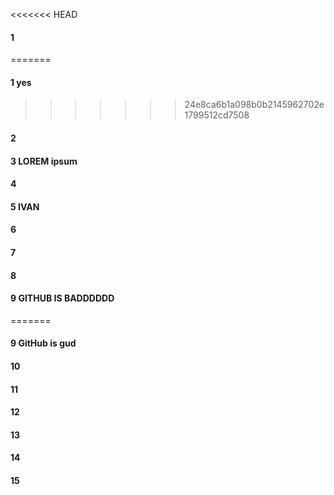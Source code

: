<<<<<<< HEAD
#### 1 
=======
#### 1 yes
>>>>>>> 24e8ca6b1a098b0b2145962702e1799512cd7508
#### 2
#### 3 LOREM ipsum 
#### 4
#### 5 IVAN
#### 6
#### 7
#### 8

#### 9 GITHUB IS BADDDDDD
=======
#### 9 GitHub is gud

#### 10
#### 11
#### 12
#### 13
#### 14
#### 15